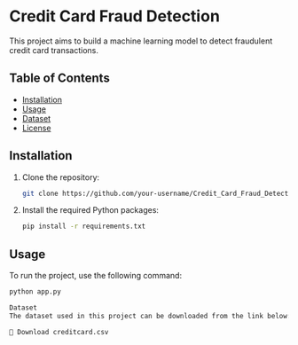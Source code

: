 # Credit Card Fraud Detection

This project aims to build a machine learning model to detect fraudulent credit card transactions.

## Table of Contents

- [Installation](#installation)
- [Usage](#usage)
- [Dataset](#dataset)
- [License](#license)

## Installation

1. Clone the repository:
   ```bash
   git clone https://github.com/your-username/Credit_Card_Fraud_Detection.git
   ```
2. Install the required Python packages:
   ```bash
   pip install -r requirements.txt
   ```

## Usage

To run the project, use the following command:
```bash
python app.py

Dataset
The dataset used in this project can be downloaded from the link below:

🔗 Download creditcard.csv

